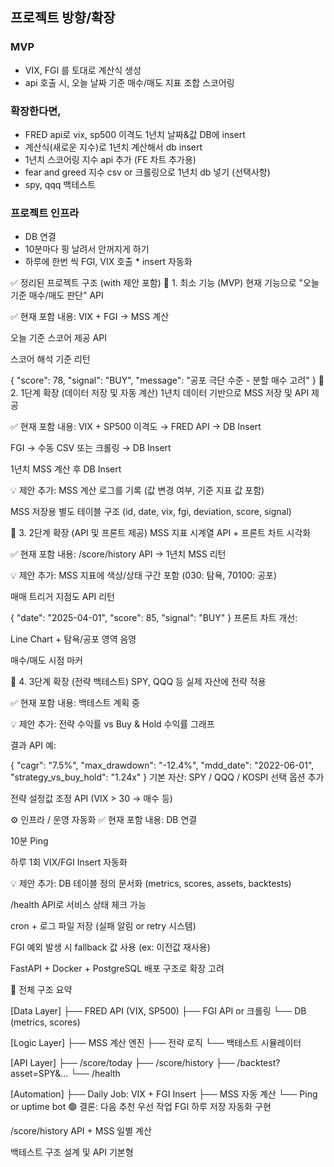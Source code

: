 ## 프로젝트 방향/확장
### MVP
- VIX, FGI 를 토대로 계산식 생성
- api 호출 시, 오늘 날짜 기준 매수/매도 지표 조합 스코어링

### 확장한다면, 
- FRED api로 vix, sp500 이격도 1년치 날짜&값 DB에 insert
- 계산식(새로운 지수)로 1년치 계산해서 db insert
- 1년치 스코어링 지수 api 추가 (FE 차트 추가용)
- fear and greed 지수 csv or 크롤링으로 1년치 db 넣기 (선택사항)
- spy, qqq 백테스트

### 프로젝트 인프라
- DB 연결
- 10분마다 핑 날려서 안꺼지게 하기
- 하루에 한번 씩 FGI, VIX 호출 * insert 자동화




✅ 정리된 프로젝트 구조 (with 제안 포함)
📌 1. 최소 기능 (MVP)
현재 기능으로 "오늘 기준 매수/매도 판단" API

✅ 현재 포함 내용:
VIX + FGI → MSS 계산

오늘 기준 스코어 제공 API

 스코어 해석 기준 리턴

{
  "score": 78,
  "signal": "BUY",
  "message": "공포 극단 수준 - 분할 매수 고려"
}
📌 2. 1단계 확장 (데이터 저장 및 자동 계산)
1년치 데이터 기반으로 MSS 저장 및 API 제공

✅ 현재 포함 내용:
VIX + SP500 이격도 → FRED API → DB Insert

FGI → 수동 CSV 또는 크롤링 → DB Insert

1년치 MSS 계산 후 DB Insert

💡 제안 추가:
 MSS 계산 로그를 기록 (값 변경 여부, 기준 지표 값 포함)

 MSS 저장용 별도 테이블 구조 (id, date, vix, fgi, deviation, score, signal)

📌 3. 2단계 확장 (API 및 프론트 제공)
MSS 지표 시계열 API + 프론트 차트 시각화

✅ 현재 포함 내용:
/score/history API → 1년치 MSS 리턴

💡 제안 추가:
 MSS 지표에 색상/상태 구간 포함 (030: 탐욕, 70100: 공포)

 매매 트리거 지점도 API 리턴


{
  "date": "2025-04-01",
  "score": 85,
  "signal": "BUY"
}
 프론트 차트 개선:

Line Chart + 탐욕/공포 영역 음영

매수/매도 시점 마커

📌 4. 3단계 확장 (전략 백테스트)
SPY, QQQ 등 실제 자산에 전략 적용

✅ 현재 포함 내용:
백테스트 계획 중

💡 제안 추가:
 전략 수익률 vs Buy & Hold 수익률 그래프

 결과 API 예:

{
  "cagr": "7.5%",
  "max_drawdown": "-12.4%",
  "mdd_date": "2022-06-01",
  "strategy_vs_buy_hold": "1.24x"
}
 기본 자산: SPY / QQQ / KOSPI 선택 옵션 추가

 전략 설정값 조정 API (VIX > 30 → 매수 등)

⚙️ 인프라 / 운영 자동화
✅ 현재 포함 내용:
DB 연결

10분 Ping

하루 1회 VIX/FGI Insert 자동화

💡 제안 추가:
 DB 테이블 정의 문서화 (metrics, scores, assets, backtests)

 /health API로 서비스 상태 체크 가능

 cron + 로그 파일 저장 (실패 알림 or retry 시스템)

 FGI 예외 발생 시 fallback 값 사용 (ex: 이전값 재사용)

 FastAPI + Docker + PostgreSQL 배포 구조로 확장 고려

📌 전체 구조 요약

[Data Layer]
 ├── FRED API (VIX, SP500)
 ├── FGI API or 크롤링
 └── DB (metrics, scores)

[Logic Layer]
 ├── MSS 계산 엔진
 ├── 전략 로직
 └── 백테스트 시뮬레이터

[API Layer]
 ├── /score/today
 ├── /score/history
 ├── /backtest?asset=SPY&...
 └── /health

[Automation]
 ├── Daily Job: VIX + FGI Insert
 ├── MSS 자동 계산
 └── Ping or uptime bot
🟢 결론: 다음 추천 우선 작업
 FGI 하루 저장 자동화 구현

 /score/history API + MSS 일별 계산

 백테스트 구조 설계 및 API 기본형





